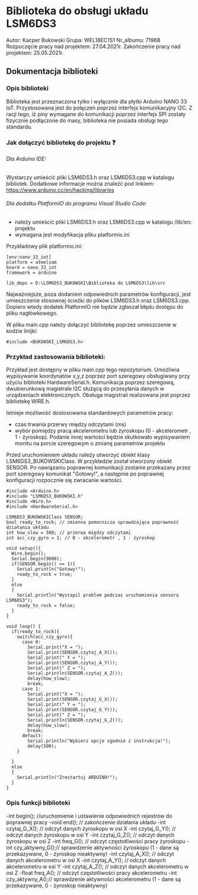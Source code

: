 # Biblioteka do obsługi układu LSM6DS3

Autor: Kacper Bukowski
Grupa: WEL18EC1S1
Nr_albumu: 71968
Rozpoczęcie pracy nad projektem: 27.04.2021r.
Zakończenie pracy nad projektem: 25.05.2021r.

## Dokumentacja biblioteki

### Opis biblioteki 
Biblioteka jest przeznaczona tylko i wyłącznie dla płytki Arduino NANO 33 IoT. Przystosowana jest do połączeń poprzez interfejs komunikacyjny I2C. Z racji tego, iż piny wymagane do komunikacji poprzez interfejs SPI zostały fizycznie podłączone do masy, biblioteka nie posiada obsługi tego standardu. 

### Jak dołączyć bibliotekę do projektu :question:

###### Dla Arduino IDE:
Wystarczy umieścić pliki LSM6DS3.h oraz LSM6DS3.cpp w katalogu bibliotek. Dodatkowe informacje można znaleźć pod linkiem: https://www.arduino.cc/en/hacking/libraries

###### Dla dodatku PlatformIO do programu Visual Studio Code:
- należy umieścić pliki LSM6DS3.h oraz LSM6DS3.cpp w katalogu /lib/src projektu
- wymagana jest modyfikacja pliku platformio.ini

Przykładowy plik platformio.ini:
```
[env:nano_33_iot]
platform = atmelsam
board = nano_33_iot
framework = arduino

lib_deps = D:\LSM6DS3_BUKOWSKI\Biblioteka do LSM6DS3\lib\src
```

Najważniejsze, poza dodaniem odpowiednich parametrów konfiguracji, jest umieszczenie stosownej ścieżki do plików LSM6DS3.h oraz LSM6DS3.cpp. Dopiero wtedy dodatek PlatformIO nie będzie zgłaszał błędu dostępu do pliku nagłówkowego.

W pliku main.cpp należy dołączyć bibliotekę poprzez umieszczenie w kodzie linijki:
```
#include <BUKOWSKI_LSM6DS3.h>
```

### Przykład zastosowania biblioteki:
Przykład jest dostępny w pliku main.cpp tego repozytorium. Umożliwia wypisywanie koordynatów x,y,z poprzez port szeregowy obsługiwany przy użyciu biblioteki HardwareSerial.h. Komunikacja poprzez szeregową, dwukierunkową magistrale I2C służącą do przesyłania danych w urządzeniach elektronicznych. Obsługa magistrali realizowana jest poprzez bibliotekę WIRE.h.

Istnieje możliwość dostosowania standardowych parametrów pracy:
- czas trwania przerwy między odczytami (ms)
- wybór pomiędzy pracą akcelerometru lub żyroskopu (0 - akcelerometr , 1 - żyroskop). Podanie innej wartości będzie skutkowało wypisywaniem monitu na porcie szeregowym o zmianę parametrów projektu

Przed uruchomieniem układu należy utworzyć obiekt klasy LSM6DS3_BUKOWSKIClass. W przykładzie został stworzony obiekt SENSOR. Po nawiązaniu poprawnej komunikacji zostanie przekazany przez port szeregowy komunikat "Gotowy!", a następnie po poprawnej konfiguracji rozpocznie się zwracanie wartości.

```
#include <Arduino.h>
#include "LSM6DS3_BUKOWSKI.h"
#include <Wire.h>
#include <HardwareSerial.h>

LSM6DS3_BUKOWSKIClass SENSOR;
bool ready_to_rock; // zmienna pomocnicza sprawdzająca poprawność działania układu
int how_slow = 500; // przerwa między odczytami
int acc_czy_gyro = 1; // 0 - akcelerometr , 1 - żyroskop

void setup(){ 
  Wire.begin();
  Serial.begin(9600);
  if(SENSOR.begin() == 1){
    Serial.println("Gotowy!");
    ready_to_rock = true;
  }
  else
  {
    Serial.println("Wystapil problem podczas uruchomienia sensora LSM6DS3");
    ready_to_rock = false;
  }
}

void loop() {
  if(ready_to_rock){
    switch(acc_czy_gyro){
      case 0:
        Serial.print("X = ");
        Serial.print(SENSOR.czytaj_A_X());
        Serial.print(" Y = ");
        Serial.print(SENSOR.czytaj_A_Y());
        Serial.print(" Z = ");
        Serial.println(SENSOR.czytaj_A_Z());
        delay(how_slow);
        break;
      case 1:
        Serial.print("X = ");
        Serial.print(SENSOR.czytaj_G_X());
        Serial.print(" Y = ");
        Serial.print(SENSOR.czytaj_G_Y());
        Serial.print(" Z = ");
        Serial.println(SENSOR.czytaj_G_Z());
        delay(how_slow);
        break;
      default:
        Serial.println("Wybierz opcje zgodnie z instrukcja!");
        delay(500);
    }
          
  }
  else
  {
    Serial.println("Zrestartuj ARDUINO!");
  } 
}
```

### Opis funkcji biblioteki

-int begin();        //uruchomienie i ustawienie odpowiednich rejestrów do poprawnej pracy
-void end();         // zakończenie działania układu
-int czytaj_G_X();   // odczyt danych żyroskopu w osi X
-int czytaj_G_Y();   // odczyt danych żyroskopu w osi Y
-int czytaj_G_Z();   // odczyt danych żyroskopu w osi Z
-int freq_G();       // odczyt częstotliwości pracy żyroskopu
-int czy_aktywny_G();// sprawdzenie aktywności żyroskopu (1 - dane są przekazywane, 0 - żyroskop nieaktywny)
-int czytaj_A_X();   // odczyt danych akcelerometru w osi X
-int czytaj_A_Y();   // odczyt danych akcelerometru w osi Y
-int czytaj_A_Z();   // odczyt danych akcelerometru w osi Z
-float freq_A();     // odczyt częstotliwości pracy akcelerometru
-int czy_aktywny_A();// sprawdzenie aktywności akcelerometru (1 - dane są przekazywane, 0 - żyroskop nieaktywny)